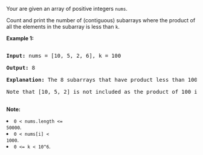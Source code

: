 Your are given an array of positive integers `` nums ``.

Count and print the number of (contiguous) subarrays where the product of all the elements in the subarray is less than `` k ``.

__Example 1:__  

<pre>
<b>Input:</b> nums = [10, 5, 2, 6], k = 100
<b>Output:</b> 8
<b>Explanation:</b> The 8 subarrays that have product less than 100 are: [10], [5], [2], [6], [10, 5], [5, 2], [2, 6], [5, 2, 6].
Note that [10, 5, 2] is not included as the product of 100 is not strictly less than k.
</pre>

__Note:__<li><code>0 &lt; nums.length &lt;= 50000</code>.</li><li><code>0 &lt; nums[i] &lt; 1000</code>.</li><li><code>0 &lt;= k &lt; 10^6</code>.</li>